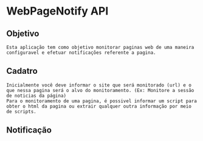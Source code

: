 
# WebPageNotify API

## Objetivo
	Esta aplicação tem como objetivo monitorar paginas web de uma maneira configuravel e efetuar notificações referente a pagina. 

## Cadatro
	Inicialmente você deve informar o site que será monitorado (url) e o que nessa pagina será o alvo do monitoramento. (Ex: Monitore a sessão de noticias da página)
	Para o monitoramento de uma pagina, é possivel informar um script para obter o html da pagina ou extrair qualquer outra informação por meio de scripts.

## Notificação

